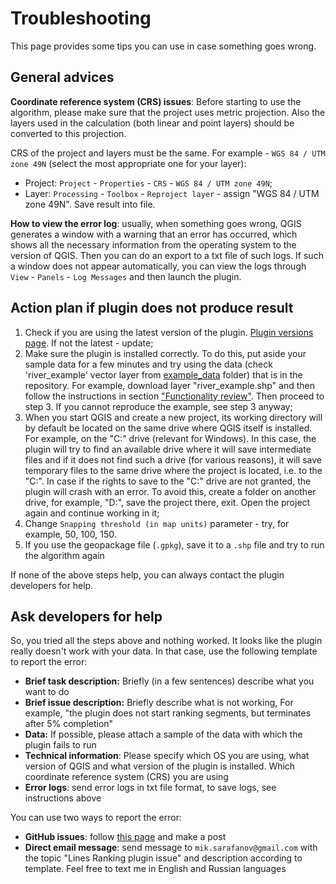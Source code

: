 # Troubleshooting

This page provides some tips you can use in case something goes wrong.

## General advices

**Coordinate reference system (CRS) issues**: Before starting to use the algorithm, please make sure that the project uses metric projection. 
Also the layers used in the calculation (both linear and point layers) should be converted to this projection.

CRS of the project and layers must be the same. For example - `WGS 84 / UTM zone 49N` (select the most appropriate one for your layer): 

- Project: `Project` - `Properties` - `CRS` - `WGS 84 / UTM zone 49N`;
- Layer: `Processing` - `Toolbox` - `Reproject layer` - assign "WGS 84 / UTM zone 49N". Save result into file.

**How to view the error log**: usually, when something goes wrong, QGIS generates 
a window with a warning that an error has occurred, which shows all 
the necessary information from the operating system to the version of QGIS. 
Then you can do an export to a txt file of such logs. 
If such a window does not appear automatically, you can view the 
logs through `View` - `Panels` - `Log Messages` and then launch the plugin.

## Action plan if plugin does not produce result

1. Check if you are using the latest version of the plugin. [Plugin versions page](https://plugins.qgis.org/plugins/lines_ranking/#plugin-versions). If not the latest - update;
2. Make sure the plugin is installed correctly. To do this, put aside your sample data for a few minutes and try using the data (check 'river_example' vector layer from [example_data](https://github.com/ChrisLisbon/QGIS_LinesRankingPlugin/tree/master/example_data) folder) that is in the repository. For example, download layer "river_example.shp" and then follow the instructions in section ["Functionality review"](functionality_review.md). Then proceed to step 3. If you cannot reproduce the example, see step 3 anyway;
3. When you start QGIS and create a new project, its working directory will by default be located on the same drive where QGIS itself is installed. For example, on the "C:" drive (relevant for Windows). In this case, the plugin will try to find an available drive where it will save intermediate files and if it does not find such a drive (for various reasons), it will save temporary files to the same drive where the project is located, i.e. to the "C:". In case if the rights to save to the "C:" drive are not granted, the plugin will crash with an error. To avoid this, create a folder on another drive, for example, "D:", save the project there, exit. Open the project again and continue working in it;
4. Change `Snapping threshold (in map units)` parameter - try, for example, 50, 100, 150.
5. If you use the geopackage file (`.gpkg`), save it to a `.shp` file and try to run the algorithm again

If none of the above steps help, you can always contact the plugin developers for help. 

## Ask developers for help

So, you tried all the steps above and nothing worked. It looks like the plugin really doesn't work with your data. In that case, use the following template to report the error:

* **Brief task description:** Briefly (in a few sentences) describe what you want to do
* **Brief issue description:** Briefly describe what is not working, For example, "the plugin does not start ranking segments, but terminates after 5% completion"
* **Data:** If possible, please attach a sample of the data with which the plugin fails to run
* **Technical information**: Please specify which OS you are using, what version of QGIS and what version of the plugin is installed. Which coordinate reference system (CRS) you are using
* **Error logs**: send error logs in txt file format, to save logs, see instructions above

You can use two ways to report the error: 

* **GitHub issues**: follow [this page](https://github.com/ChrisLisbon/QGIS_LinesRankingPlugin/issues) and make a post
* **Direct email message**: send message to `mik.sarafanov@gmail.com` with the topic "Lines Ranking plugin issue" and description according to template. Feel free to text me in English and Russian languages
